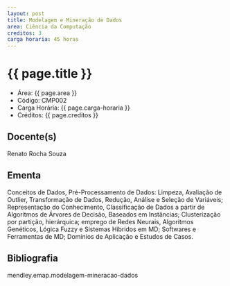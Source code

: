 ```yaml
---
layout: post
title: Modelagem e Mineração de Dados
area: Ciência da Computação
creditos: 3
carga horaria: 45 horas
---
```


# {{ page.title }}

- Área:  {{ page.area }}
- Código: CMP002
- Carga Horária:  {{ page.carga-horaria }}
- Créditos:  {{ page.creditos }}

## Docente(s)
Renato Rocha Souza

## Ementa

Conceitos de Dados, Pré-Processamento de Dados: Limpeza, Avaliação de
Outlier, Transformação de Dados, Redução, Análise e Seleção de
Variáveis; Representação do Conhecimento, Classificação de Dados a
partir de Algoritmos de Árvores de Decisão, Baseados em Instâncias;
Clusterização por partição, hierárquica; emprego de Redes Neurais,
Algoritmos Genéticos, Lógica Fuzzy e Sistemas Híbridos em MD;
Softwares e Ferramentas de MD; Domínios de Aplicação e Estudos de
Casos.

## Bibliografia

mendley.emap.modelagem-mineracao-dados

